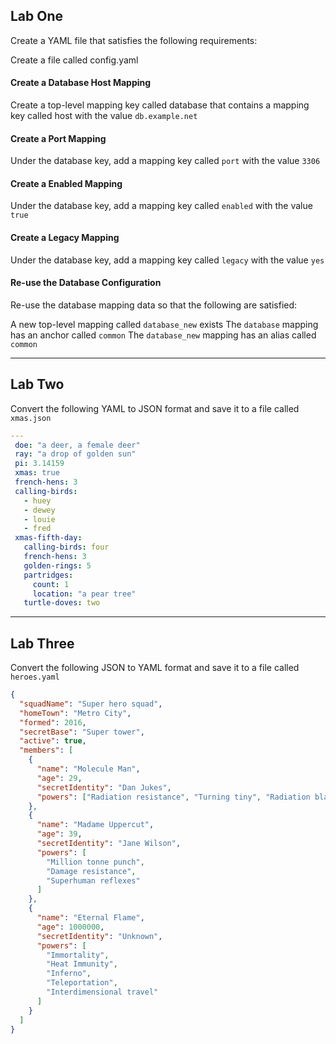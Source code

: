 

## Lab One

Create a YAML file that satisfies the following requirements:

Create a file called config.yaml

#### Create a Database Host Mapping
Create a top-level mapping key called database that contains a mapping key called host with the value `db.example.net`

#### Create a Port Mapping
Under the database key, add a mapping key called `port` with the value `3306`

#### Create a Enabled Mapping
Under the database key, add a mapping key called `enabled` with the value `true`

#### Create a Legacy Mapping
Under the database key, add a mapping key called `legacy` with the value `yes`


#### Re-use the Database Configuration
Re-use the database mapping data so that the following are satisfied:

A new top-level mapping called `database_new` exists
The `database` mapping has an anchor called `common`
The `database_new` mapping has an alias called `common`



---

## Lab Two
Convert the following YAML to JSON format and save it to a file called `xmas.json`

```yaml
---
 doe: "a deer, a female deer"
 ray: "a drop of golden sun"
 pi: 3.14159
 xmas: true
 french-hens: 3
 calling-birds:
   - huey
   - dewey
   - louie
   - fred
 xmas-fifth-day:
   calling-birds: four
   french-hens: 3
   golden-rings: 5
   partridges:
     count: 1
     location: "a pear tree"
   turtle-doves: two
```

---

## Lab Three

Convert the following JSON to YAML format and save it to a file called `heroes.yaml`


```json
{
  "squadName": "Super hero squad",
  "homeTown": "Metro City",
  "formed": 2016,
  "secretBase": "Super tower",
  "active": true,
  "members": [
    {
      "name": "Molecule Man",
      "age": 29,
      "secretIdentity": "Dan Jukes",
      "powers": ["Radiation resistance", "Turning tiny", "Radiation blast"]
    },
    {
      "name": "Madame Uppercut",
      "age": 39,
      "secretIdentity": "Jane Wilson",
      "powers": [
        "Million tonne punch",
        "Damage resistance",
        "Superhuman reflexes"
      ]
    },
    {
      "name": "Eternal Flame",
      "age": 1000000,
      "secretIdentity": "Unknown",
      "powers": [
        "Immortality",
        "Heat Immunity",
        "Inferno",
        "Teleportation",
        "Interdimensional travel"
      ]
    }
  ]
}
```






